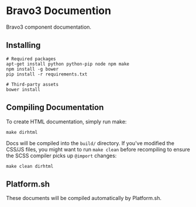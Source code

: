 Bravo3 Documention
==================
Bravo3 component documentation. 

Installing
----------
    
    # Required packages
    apt-get install python python-pip node npm make
    npm install -g bower
    pip install -r requirements.txt
    
    # Third-party assets
    bower install

Compiling Documentation
-----------------------
To create HTML documentation, simply run make:

    make dirhtml

Docs will be compiled into the `build/` directory. If you've modified the CSS/JS files, you might want to run
`make clean` before recompiling to ensure the SCSS compiler picks up `@import` changes:

    make clean dirhtml

Platform.sh
-----------
These documents will be compiled automatically by Platform.sh.

